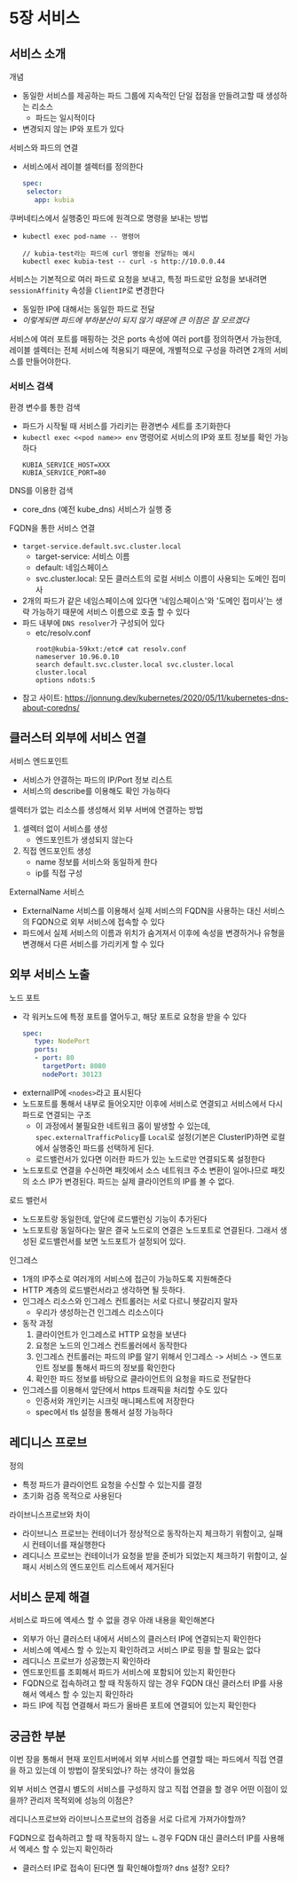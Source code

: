 # 5장 서비스
## 서비스 소개
개념
- 동일한 서비스를 제공하는 파드 그룹에 지속적인 단일 접점을 만들려고할 때 생성하는 리소스
   - 파드는 일시적이다
- 변경되지 않는 IP와 포트가 있다

서비스와 파드의 연결
- 서비스에서 레이블 셀렉터를 정의한다
   ```yaml
   spec:
    selector:
      app: kubia
   ```

쿠버네티스에서 실행중인 파드에 원격으로 명령을 보내는 방법
- `kubectl exec pod-name -- 명령어`
   ```
   // kubia-test라는 파드에 curl 명렁을 전달하는 예시
   kubectl exec kubia-test -- curl -s http://10.0.0.44
   ```

서비스는 기본적으로 여러 파드로 요청을 보내고, 특정 파드로만 요청을 보내려면 `sessionAffinity` 속성을 `ClientIP`로 변경한다
- 동일한 IP에 대해서는 동일한 파드로 전달
- _이렇게되면 파드에 부하분산이 되지 않기 때문에 큰 이점은 잘 모르겠다_

서비스에 여러 포트를 매핑하는 것은 ports 속성에 여러 port를 정의하면서 가능한데, 레이블 셀렉터는 전체 서비스에 적용되기 때문에, 개별적으로 구성을 하려면 2개의 서비스를 만들어야한다. 

### 서비스 검색
환경 변수를 통한 검색
- 파드가 시작될 때 서비스를 가리키는 환경변수 세트를 초기화한다
- `kubectl exec <<pod name>> env` 명령어로 서비스의 IP와 포트 정보를 확인 가능하다
   ```
   KUBIA_SERVICE_HOST=XXX
   KUBIA_SERVICE_PORT=80
   ```

DNS를 이용한 검색
- core_dns (예전 kube_dns) 서비스가 실행 중

FQDN을 통한 서비스 연결
- `target-service.default.svc.cluster.local`
   - target-service: 서비스 이름
   - default: 네임스페이스
   - svc.cluster.local: 모든 클러스트의 로컬 서비스 이름이 사용되는 도메인 접미사
- 2개의 파드가 같은 네임스페이스에 있다면 '네임스페이스'와 '도메인 접미사'는 생략 가능하기 때문에 서비스 이름으로 호출 할 수 있다
- 파드 내부에 `DNS resolver`가 구성되어 있다
   - etc/resolv.conf
     ```
     root@kubia-59kxt:/etc# cat resolv.conf
     nameserver 10.96.0.10
     search default.svc.cluster.local svc.cluster.local cluster.local
     options ndots:5
     ```
- 참고 사이트: https://jonnung.dev/kubernetes/2020/05/11/kubernetes-dns-about-coredns/

## 클러스터 외부에 서비스 연결
서비스 엔드포인트
- 서비스가 얀결하는 파드의 IP/Port 정보 리스트
- 서비스의 describe를 이용해도 확인 가능하다

셀렉터가 없는 리소스를 생성해서 외부 서버에 연결하는 방법
1. 셀렉터 없이 서비스를 생성
   - 엔드포인트가 생성되지 않는다
2. 직접 엔드포인트 생성
   - name 정보를 서비스와 동일하게 한다
   - ip를 직접 구성

ExternalName 서비스 
- ExternalName 서비스를 이용해서 실제 서비스의 FQDN을 사용하는 대신 서비스의 FQDN으로 외부 서비스에 접속할 수 있다
- 파드에서 실제 서비스의 이름과 위치가 숨겨져서 이후에 속성을 변경하거나 유형을 변경해서 다른 서비스를 가리키게 할 수 있다

## 외부 서비스 노출
노드 포트
- 각 워커노드에 특정 포트를 열어두고, 해당 포트로 요청을 받을 수 있다
   ```yaml
   spec:
      type: NodePort
      ports:
      - port: 80
        targetPort: 8080
        nodePort: 30123
   ```
- externalIP에 `<nodes>`라고 표시된다
- 노드포트를 통해서 내부로 들어오지만 이후에 서비스로 연결되고 서비스에서 다시 파드로 연결되는 구조
   - 이 과정에서 불필요한 네트워크 홉이 발생할 수 있는데, `spec.externalTrafficPolicy`를 `Local`로 설정(기본은 ClusterIP)하면 로컬에서 실행중인 파드를 선택하게 된다. 
   - 로드밸런서가 있다면 이러한 파드가 있는 노드로만 연결되도록 설정한다
- 노드포트로 연결을 수신하면 패킷에서 소스 네트워크 주소 변환이 일어나므로 패킷의 소스 IP가 변경된다. 파드는 실제 클라이언트의 IP를 볼 수 없다. 

로드 밸런서
- 노드포트랑 동일한데, 앞단에 로드밸런싱 기능이 추가된다
- 노드포트랑 동일하다는 말은 결국 노드로의 연결은 노드포트로 연결된다. 그래서 생성된 로드밸런서를 보면 노드포트가 설정되어 있다. 

인그레스
- 1개의 IP주소로 여러개의 서비스에 접근이 가능하도록 지원해준다
- HTTP 계층의 로드밸런서라고 생각하면 될 듯하다. 
- 인그레스 리소스와 인그레스 컨트롤러는 서로 다르니 헷갈리지 말자
   - 우리가 생성하는건 인그레스 리소스이다
- 동작 과정
   1. 클라이언트가 인그레스로 HTTP 요청을 보낸다
   2. 요청은 노드의 인그레스 컨트롤러에서 동작한다
   3. 인그레스 컨트롤러는 파드의 IP를 알기 위해서 인그레스 -> 서비스 -> 엔드포인트 정보를 통해서 파드의 정보를 확인한다
   4. 확인한 파드 정보를 바탕으로 클라이언트의 요청을 파드로 전달한다
- 인그레스를 이용해서 앞단에서 https 트래픽을 처리할 수도 있다
   - 인증서와 개인키는 시크릿 매니페스트에 저장한다
   - spec에서 tls 설정을 통해서 설정 가능하다

## 레디니스 프로브
정의
- 특정 파드가 클라이언트 요청을 수신할 수 있는지를 결정
- 초기화 검증 목적으로 사용된다

라이브니스프로브와 차이
- 라이브니스 프로브는 컨테이너가 정상적으로 동작하는지 체크하기 위함이고, 실패시 컨테이너를 재실행한다
- 레디니스 프로브는 컨테이너가 요청을 받을 준비가 되었는지 체크하기 위함이고, 실패시 서비스의 엔드포인트 리스트에서 제거된다

## 서비스 문제 해결
서비스로 파드에 엑세스 할 수 없을 경우 아래 내용을 확인해본다
- 외부가 아닌 클러스터 내에서 서비스의 클러스터 IP에 연결되는지 확인한다
- 서비스에 엑세스 할 수 있는지 확인하려고 서비스 IP로 핑을 할 필요는 없다
- 레디니스 프로브가 성공했는지 확인하라
- 엔드포인트를 조회해서 파드가 서비스에 포함되어 있는지 확인한다
- FQDN으로 접속하려고 할 때 작동하지 않는 경우 FQDN 대신 클러스터 IP를 사용해서 엑세스 할 수 있는지 확인하라
- 파드 IP에 직접 연결해서 파드가 올바른 포트에 연결되어 있는지 확인한다


## 궁금한 부분
이번 장을 통해서 현재 포인트서버에서 외부 서비스를 연결할 때는 파드에서 직접 연결을 하고 있는데 이 방법이 잘못되었나? 하는 생각이 들었음

외부 서비스 연결시 별도의 서비스를 구성하지 않고 직접 연결을 할 경우 어떤 이점이 있을까? 관리저 목적외에 성능의 이점은?

레디니스프로브와 라이브니스프로브의 검증을 서로 다르게 가져가야할까?

FQDN으로 접속하려고 할 때 작동하지 않느 ㄴ경우 FQDN 대신 클러스터 IP를 사용해서 엑세스 할 수 있는지 확인하라
- 클러스터 IP로 접속이 된다면 뭘 확인해야할까? dns 설정? 오타?